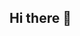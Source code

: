 ## Hi there 👋

<!--
**jiisuuyaa/jiisuuyaa** is a ✨ _special_ ✨ repository because its `README.md` (this file) appears on your GitHub profile.

Here are some ideas to get you started:![header](https://capsule-render.vercel.app/api?type=waving&color=auto&height=360&text=Hello+%21&fontSize=70&fontAlign=50&fontAlignY=50&desc=Happy+Coding+Day&descSize=20&descAlign=50&descAlignY=60)


- 🔭 I’m currently working on ...
- 🌱 I’m currently learning ...
- 👯 I’m looking to collaborate on ...
- 🤔 I’m looking for help with ...
- 💬 Ask me about ...
- 📫 How to reach me: 
- 😄 Pronouns: ...
- ⚡ Fun fact: ...
-->
